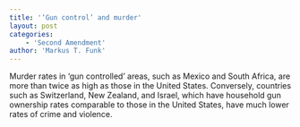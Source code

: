 ```yaml
---
title: '‘Gun control’ and murder'
layout: post
categories:
    - 'Second Amendment'
author: 'Markus T. Funk'
---
```


Murder rates in ‘gun controlled’ areas, such as Mexico and South Africa, are more than twice as high as those in the United States. Conversely, countries such as Switzerland, New Zealand, and Israel, which have household gun ownership rates comparable to those in the United States, have much lower rates of crime and violence.